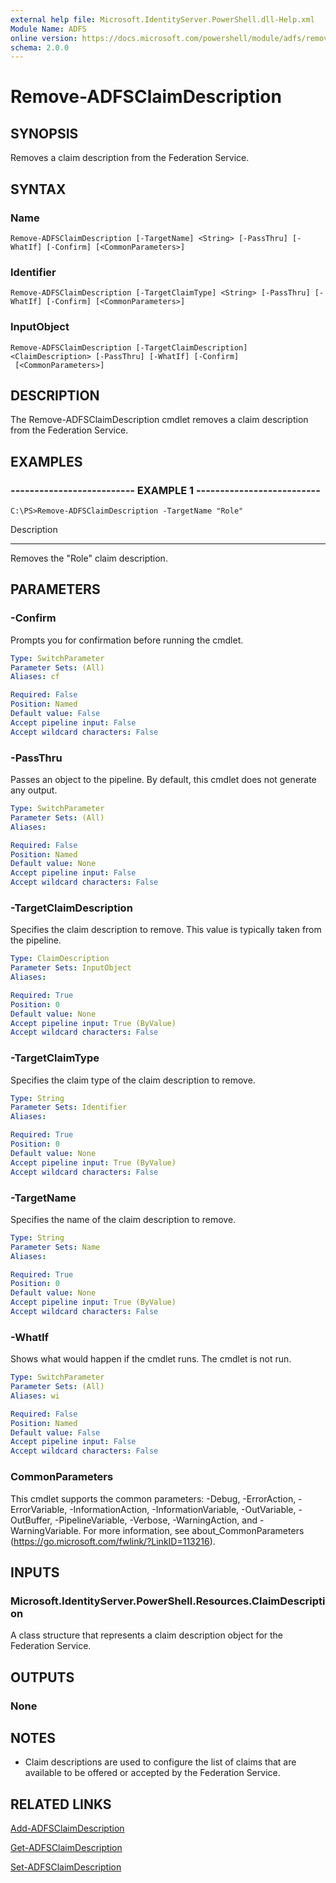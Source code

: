 ```yaml
---
external help file: Microsoft.IdentityServer.PowerShell.dll-Help.xml
Module Name: ADFS
online version: https://docs.microsoft.com/powershell/module/adfs/remove-adfsclaimdescription?view=windowsserver2012-ps&wt.mc_id=ps-gethelp
schema: 2.0.0
---
```


# Remove-ADFSClaimDescription

## SYNOPSIS
Removes a claim description from the Federation Service.

## SYNTAX

### Name
```
Remove-ADFSClaimDescription [-TargetName] <String> [-PassThru] [-WhatIf] [-Confirm] [<CommonParameters>]
```

### Identifier
```
Remove-ADFSClaimDescription [-TargetClaimType] <String> [-PassThru] [-WhatIf] [-Confirm] [<CommonParameters>]
```

### InputObject
```
Remove-ADFSClaimDescription [-TargetClaimDescription] <ClaimDescription> [-PassThru] [-WhatIf] [-Confirm]
 [<CommonParameters>]
```

## DESCRIPTION
The Remove-ADFSClaimDescription cmdlet removes a claim description from the Federation Service.

## EXAMPLES

### -------------------------- EXAMPLE 1 --------------------------
```
C:\PS>Remove-ADFSClaimDescription -TargetName "Role"
```

Description

-----------

Removes the "Role" claim description.

## PARAMETERS

### -Confirm
Prompts you for confirmation before running the cmdlet.

```yaml
Type: SwitchParameter
Parameter Sets: (All)
Aliases: cf

Required: False
Position: Named
Default value: False
Accept pipeline input: False
Accept wildcard characters: False
```

### -PassThru
Passes an object to the pipeline.
By default, this cmdlet does not generate any output.

```yaml
Type: SwitchParameter
Parameter Sets: (All)
Aliases: 

Required: False
Position: Named
Default value: None
Accept pipeline input: False
Accept wildcard characters: False
```

### -TargetClaimDescription
Specifies the claim description to remove. 
This value is typically taken from the pipeline.

```yaml
Type: ClaimDescription
Parameter Sets: InputObject
Aliases: 

Required: True
Position: 0
Default value: None
Accept pipeline input: True (ByValue)
Accept wildcard characters: False
```

### -TargetClaimType
Specifies the claim type of the claim description to remove.

```yaml
Type: String
Parameter Sets: Identifier
Aliases: 

Required: True
Position: 0
Default value: None
Accept pipeline input: True (ByValue)
Accept wildcard characters: False
```

### -TargetName
Specifies the name of the claim description to remove.

```yaml
Type: String
Parameter Sets: Name
Aliases: 

Required: True
Position: 0
Default value: None
Accept pipeline input: True (ByValue)
Accept wildcard characters: False
```

### -WhatIf
Shows what would happen if the cmdlet runs.
The cmdlet is not run.

```yaml
Type: SwitchParameter
Parameter Sets: (All)
Aliases: wi

Required: False
Position: Named
Default value: False
Accept pipeline input: False
Accept wildcard characters: False
```

### CommonParameters
This cmdlet supports the common parameters: -Debug, -ErrorAction, -ErrorVariable, -InformationAction, -InformationVariable, -OutVariable, -OutBuffer, -PipelineVariable, -Verbose, -WarningAction, and -WarningVariable. For more information, see about_CommonParameters (https://go.microsoft.com/fwlink/?LinkID=113216).

## INPUTS

### Microsoft.IdentityServer.PowerShell.Resources.ClaimDescription
A class structure that represents a claim description object for the Federation Service.

## OUTPUTS

### None

## NOTES
* Claim descriptions are used to configure the list of claims that are available to be offered or accepted by the Federation Service.

## RELATED LINKS

[Add-ADFSClaimDescription](./Add-ADFSClaimDescription.md)

[Get-ADFSClaimDescription](./Get-ADFSClaimDescription.md)

[Set-ADFSClaimDescription](./Set-ADFSClaimDescription.md)

